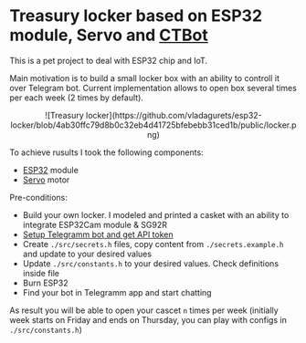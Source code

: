 # Treasury locker based on ESP32 module, Servo and [CTBot](https://github.com/shurillu/CTBot)

This is a pet project to deal with ESP32 chip and IoT.

Main motivation is to build a small locker box with an ability to controll it over Telegram bot.
Current implementation allows to open box several times per each week (2 times by default).

<center>
  ![Treasury locker](https://github.com/vladagurets/esp32-locker/blob/4ab30ffc79d8b0c32eb4d41725bfebebb31ced1b/public/locker.png)
</center>

To achieve rusults I took the following components:
* [ESP32](https://www.espressif.com/en/products/hardware/esp32/overview) module
* [Servo](https://www.adafruit.com/product/169) motor

Pre-conditions:
- Build your own locker. I modeled and printed a casket with an ability to integrate ESP32Cam module & SG92R
- [Setup Telegramm bot and get API token](https://core.telegram.org/bots#how-do-i-create-a-bot)
- Create `./src/secrets.h` files, copy content from `./secrets.example.h` and update to your desired values
- Update `./src/constants.h` to your desired values. Check definitions inside file
- Burn ESP32
- Find your bot in Telegramm app and start chatting

As result you will be able to open your cascet `n` times per week (initially week starts on Friday and ends on Thursday, you can play with configs in `./src/constants.h`)
